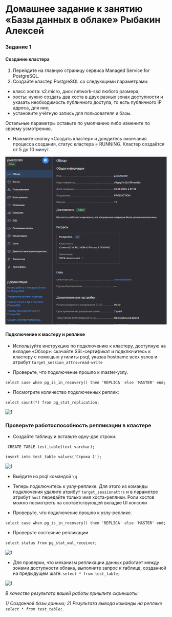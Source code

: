 # Домашнее задание к занятию «Базы данных в облаке» Рыбакин Алексей
### Задание 1

#### Создание кластера
1. Перейдите на главную страницу сервиса Managed Service for PostgreSQL.
1. Создайте кластер PostgreSQL со следующими параметрами:
- класс хоста: s2.micro, диск network-ssd любого размера;
- хосты: нужно создать два хоста в двух разных зонах доступности и указать необходимость публичного доступа, то есть публичного IP адреса, для них;
- установите учётную запись для пользователя и базы.

Остальные параметры оставьте по умолчанию либо измените по своему усмотрению.

* Нажмите кнопку «Создать кластер» и дождитесь окончания процесса создания, статус кластера = RUNNING. Кластер создаётся от 5 до 10 минут.

![1](./img/12-9_cloud.png)

#### Подключение к мастеру и реплике 

* Используйте инструкцию по подключению к кластеру, доступную на вкладке «Обзор»: cкачайте SSL-сертификат и подключитесь к кластеру с помощью утилиты psql, указав hostname всех узлов и атрибут ``` target_session_attrs=read-write ```

* Проверьте, что подключение прошло к master-узлу.

```select case when pg_is_in_recovery() then 'REPLICA' else 'MASTER' end;```

* Посмотрите количество подключенных реплик:

```select count(*) from pg_stat_replication;```

![1](./img/12-9_master.png)

### Проверьте работоспособность репликации в кластере

* Создайте таблицу и вставьте одну-две строки.

``` CREATE TABLE test_table(text varchar);```

```insert into test_table values('Строка 1');```

![1](./img/12-9_master-table.png)

* Выйдите из psql командой ` \q `

* Теперь подключитесь к узлу-реплике. Для этого из команды подключения удалите атрибут `target_sessionattrs` и в параметре атрибут ` host ` передайте только имя хоста-реплики. Роли хостов можно посмотреть на соответствующей вкладке UI консоли

* Проверьте, что подключение прошло к узлу-реплике.

```select case when pg_is_in_recovery() then 'REPLICA' else 'MASTER' end;```

* Проверьте состояние репликации

```select status from pg_stat_wal_receiver;```

![1](./img/12-9_replica.png)

* Для проверки, что механизм репликации данных работает между зонами доступности облака, выполните запрос к таблице, созданной на предыдущем шаге:
```select * from test_table;```

![1](./img/12-9_replica-table.png)

*В качестве результата вашей работы пришлите скриншоты:*

*1) Созданной базы данных;*
*2) Результата вывода команды на реплике ```select * from test_table;```.*

